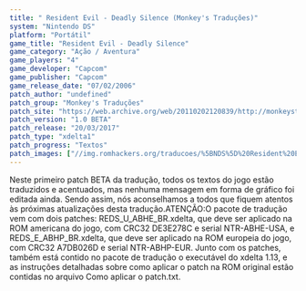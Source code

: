 ```yaml
---
title: " Resident Evil - Deadly Silence (Monkey's Traduções)"
system: "Nintendo DS"
platform: "Portátil"
game_title: "Resident Evil - Deadly Silence"
game_category: "Ação / Aventura"
game_players: "4"
game_developer: "Capcom"
game_publisher: "Capcom"
game_release_date: "07/02/2006"
patch_author: "undefined"
patch_group: "Monkey's Traduções"
patch_site: "https://web.archive.org/web/20110202120839/http://monkeystraducoes.com/ (fora do ar)"
patch_version: "1.0 BETA"
patch_release: "20/03/2017"
patch_type: "xdelta1"
patch_progress: "Textos"
patch_images: ["//img.romhackers.org/traducoes/%5BNDS%5D%20Resident%20Evil%20-%20Deadly%20Silence%20-%20Monkey's%20Tradu%C3%A7%C3%B5es%20-%201.jpg","//img.romhackers.org/traducoes/%5BNDS%5D%20Resident%20Evil%20-%20Deadly%20Silence%20-%20Monkey's%20Tradu%C3%A7%C3%B5es%20-%202.jpg","//img.romhackers.org/traducoes/%5BNDS%5D%20Resident%20Evil%20-%20Deadly%20Silence%20-%20Monkey's%20Tradu%C3%A7%C3%B5es%20-%203.jpg"]
---
```

Neste primeiro patch BETA da tradução, todos os textos do jogo estão traduzidos e acentuados, mas nenhuma mensagem em forma de gráfico foi editada ainda. Sendo assim, nós aconselhamos a todos que fiquem atentos às próximas atualizações desta tradução.ATENÇÃO:O pacote de tradução vem com dois patches: REDS_U_ABHE_BR.xdelta, que deve ser aplicado na ROM americana do jogo, com CRC32 DE3E278C e serial NTR-ABHE-USA, e REDS_E_ABHP_BR.xdelta, que deve ser aplicado na ROM europeia do jogo, com CRC32 A7DB026D e serial NTR-ABHP-EUR. Junto com os patches, também está contido no pacote de tradução o executável do xdelta 1.13, e as instruções detalhadas sobre como aplicar o patch na ROM original estão contidas no arquivo Como aplicar o patch.txt.
